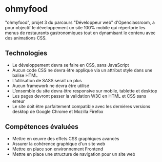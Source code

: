 # ohmyfood

"ohmyfood", projet 3 du parcours "Développeur web" d'Openclassroom, a pour objectif le développement un site 100% mobile qui répertorie les menus de restaurants gastronomiques tout en dynamisant le contenu avec des animations CSS.

## Technologies

- Le développement devra se faire en CSS, sans JavaScript 
- Aucun code CSS ne devra être appliqué via un attribut style dans une balise HTML
- L’utilisation de SASS serait un plus
- Aucun framework ne devra être utilisé
- L’ensemble du site devra être responsive sur mobile, tablette et desktop
- Les pages devront passer la validation W3C en HTML et CSS sans erreur
- Le site doit être parfaitement compatible avec les dernières versions desktop de
Google Chrome et Mozilla Firefox

## Compétences évaluées

- Mettre en œuvre des effets CSS graphiques avancés
- Assurer la cohérence graphique d'un site web
- Mettre en place son environnement Frontend
- Mettre en place une structure de navigation pour un site web
